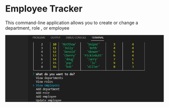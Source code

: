 # Employee Tracker

This command-line application allows you to create or change a department, role , or employee

![Screenshot](./employ.png)